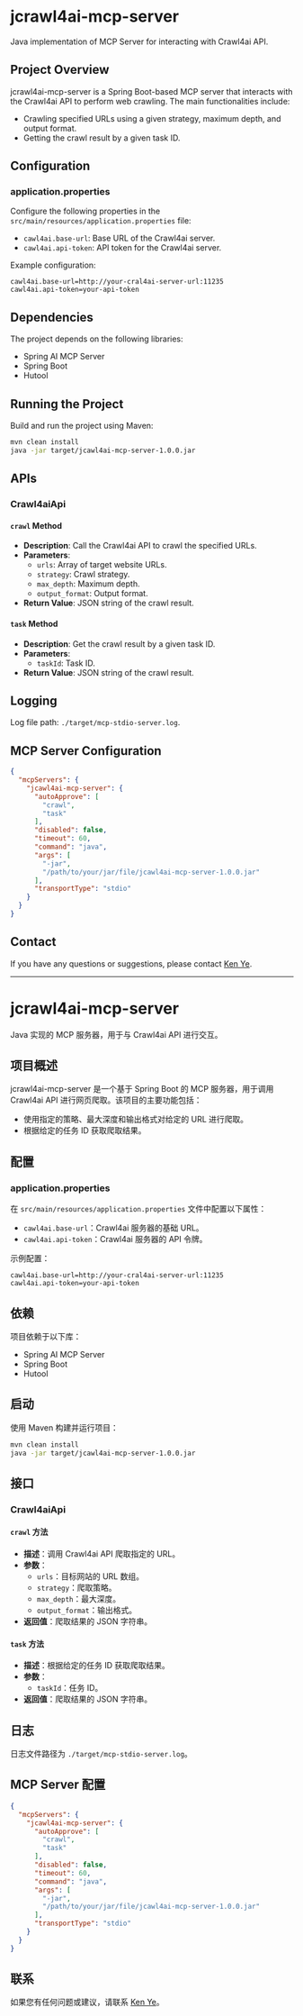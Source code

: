 # jcrawl4ai-mcp-server

Java implementation of MCP Server for interacting with Crawl4ai API.

## Project Overview

jcrawl4ai-mcp-server is a Spring Boot-based MCP server that interacts with the Crawl4ai API to perform web crawling. The main functionalities include:

- Crawling specified URLs using a given strategy, maximum depth, and output format.
- Getting the crawl result by a given task ID.

## Configuration

### application.properties

Configure the following properties in the `src/main/resources/application.properties` file:

- `cawl4ai.base-url`: Base URL of the Crawl4ai server.
- `cawl4ai.api-token`: API token for the Crawl4ai server.

Example configuration:
```properties
cawl4ai.base-url=http://your-cral4ai-server-url:11235
cawl4ai.api-token=your-api-token
```

## Dependencies

The project depends on the following libraries:

- Spring AI MCP Server
- Spring Boot
- Hutool

## Running the Project

Build and run the project using Maven:

```sh
mvn clean install
java -jar target/jcawl4ai-mcp-server-1.0.0.jar
```

## APIs

### Crawl4aiApi

#### `crawl` Method

- **Description**: Call the Crawl4ai API to crawl the specified URLs.
- **Parameters**:
  - `urls`: Array of target website URLs.
  - `strategy`: Crawl strategy.
  - `max_depth`: Maximum depth.
  - `output_format`: Output format.
- **Return Value**: JSON string of the crawl result.

#### `task` Method

- **Description**: Get the crawl result by a given task ID.
- **Parameters**:
  - `taskId`: Task ID.
- **Return Value**: JSON string of the crawl result.

## Logging

Log file path: `./target/mcp-stdio-server.log`.

## MCP Server Configuration

``` Json
{
  "mcpServers": {
    "jcawl4ai-mcp-server": {
      "autoApprove": [
        "crawl",
        "task"
      ],
      "disabled": false,
      "timeout": 60,
      "command": "java",
      "args": [
        "-jar",
        "/path/to/your/jar/file/jcawl4ai-mcp-server-1.0.0.jar"
      ],
      "transportType": "stdio"
    }
  }
}
```

## Contact

If you have any questions or suggestions, please contact [Ken Ye](mailto:yjz_work@126.com).

---

# jcrawl4ai-mcp-server

Java 实现的 MCP 服务器，用于与 Crawl4ai API 进行交互。

## 项目概述

jcrawl4ai-mcp-server 是一个基于 Spring Boot 的 MCP 服务器，用于调用 Crawl4ai API 进行网页爬取。该项目的主要功能包括：

- 使用指定的策略、最大深度和输出格式对给定的 URL 进行爬取。
- 根据给定的任务 ID 获取爬取结果。

## 配置

### application.properties

在 `src/main/resources/application.properties` 文件中配置以下属性：

- `cawl4ai.base-url`：Crawl4ai 服务器的基础 URL。
- `cawl4ai.api-token`：Crawl4ai 服务器的 API 令牌。

示例配置：
```properties
cawl4ai.base-url=http://your-cral4ai-server-url:11235
cawl4ai.api-token=your-api-token
```

## 依赖

项目依赖于以下库：

- Spring AI MCP Server
- Spring Boot
- Hutool

## 启动

使用 Maven 构建并运行项目：

```sh
mvn clean install
java -jar target/jcawl4ai-mcp-server-1.0.0.jar
```

## 接口

### Crawl4aiApi

#### `crawl` 方法

- **描述**：调用 Crawl4ai API 爬取指定的 URL。
- **参数**：
  - `urls`：目标网站的 URL 数组。
  - `strategy`：爬取策略。
  - `max_depth`：最大深度。
  - `output_format`：输出格式。
- **返回值**：爬取结果的 JSON 字符串。

#### `task` 方法

- **描述**：根据给定的任务 ID 获取爬取结果。
- **参数**：
  - `taskId`：任务 ID。
- **返回值**：爬取结果的 JSON 字符串。

## 日志

日志文件路径为 `./target/mcp-stdio-server.log`。


## MCP Server 配置

``` Json
{
  "mcpServers": {
    "jcawl4ai-mcp-server": {
      "autoApprove": [
        "crawl",
        "task"
      ],
      "disabled": false,
      "timeout": 60,
      "command": "java",
      "args": [
        "-jar",
        "/path/to/your/jar/file/jcawl4ai-mcp-server-1.0.0.jar"
      ],
      "transportType": "stdio"
    }
  }
}
```

## 联系

如果您有任何问题或建议，请联系 [Ken Ye](mailto:yjz_work@126.com)。